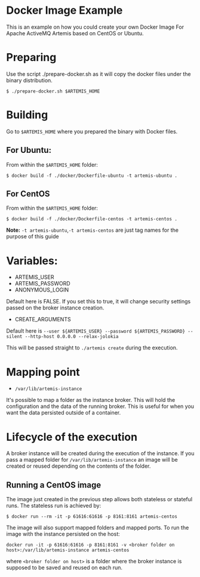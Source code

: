 # Docker Image Example

This is an example on how you could create your own Docker Image For Apache ActiveMQ Artemis based on CentOS or Ubuntu.
# Preparing

Use the script ./prepare-docker.sh as it will copy the docker files under the binary distribution.

```
$ ./prepare-docker.sh $ARTEMIS_HOME
```

# Building

Go to `$ARTEMIS_HOME` where you prepared the binary with Docker files.

## For Ubuntu:

From within the `$ARTEMIS_HOME` folder:
```
$ docker build -f ./docker/Dockerfile-ubuntu -t artemis-ubuntu .
```

## For CentOS

From within the `$ARTEMIS_HOME` folder:
```
$ docker build -f ./docker/Dockerfile-centos -t artemis-centos .
```

**Note:**
`-t artemis-ubuntu`,`-t artemis-centos` are just tag names for the purpose of this guide

# Variables:

 - ARTEMIS_USER 
 - ARTEMIS_PASSWORD
 - ANONYMOUS_LOGIN

Default here is FALSE. If you set this to true, it will change security settings passed on the broker instance creation.

- CREATE_ARGUMENTS

Default here is `--user ${ARTEMIS_USER} --password ${ARTEMIS_PASSWORD} --silent --http-host 0.0.0.0 --relax-jolokia`


This will be passed straight to `./artemis create` during the execution.


# Mapping point

- `/var/lib/artemis-instance`

It's possible to map a folder as the instance broker.
This will hold the configuration and the data of the running broker. This is useful for when you want the data persisted outside of a container.


# Lifecycle of the execution

A broker instance will be created during the execution of the instance. If you pass a mapped folder for `/var/lib/artemis-instance` an image will be created or reused depending on the contents of the folder.



## Running a CentOS image

The image just created in the previous step allows both stateless or stateful runs.
The stateless run is achieved by:
```
$ docker run --rm -it -p 61616:61616 -p 8161:8161 artemis-centos 
```
The image will also support mapped folders and mapped ports. To run the image with the instance persisted on the host:
```
docker run -it -p 61616:61616 -p 8161:8161 -v <broker folder on host>:/var/lib/artemis-instance artemis-centos 
```
where `<broker folder on host>` is a folder where the broker instance is supposed to 
be saved and reused on each run.
